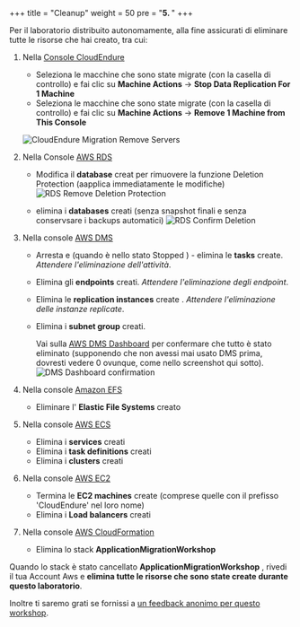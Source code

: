+++
title = "Cleanup"
weight = 50
pre = "<b>5. </b>"
+++

Per il laboratorio distribuito autonomamente, alla fine assicurati di eliminare tutte le risorse che hai creato, tra cui:

1. Nella <a href="https://console.cloudendure.com" target="_blank" rel="noopener noreferrer">Console CloudEndure </a>       
   - Seleziona le macchine che sono state migrate (con la casella di controllo) e fai clic su **Machine Actions** -> **Stop Data Replication For 1 Machine**
   - Seleziona le macchine che sono state migrate (con la casella di controllo) e fai clic su **Machine Actions** -> **Remove 1 Machine from This Console**

    ![CloudEndure Migration Remove Servers](/cleanup/ce-stop-remove-from-console.eng.png)

2. Nella Console <a href="https://us-west-2.console.aws.amazon.com/rds/home?region=us-west-2#databases:" target="_blank" rel="noopener noreferrer">AWS RDS </a>         
   - Modifica il  **database** creat per rimuovere la funzione  Deletion Protection (aapplica immediatamente le modifiche)
    ![RDS Remove Deletion Protection](/cleanup/db-remove-deletion-protection.en.png)

   - elimina i **databases** creati (senza snapshot finali e senza conservsare i backups automatici)
    ![RDS Confirm Deletion](/cleanup/db-delete-confirm.en.png)

3. Nella console <A href="https://us-west-2.console.aws.amazon.com/dms/v2/home?region=us-west-2#replicationInstances" target="_blank" rel="noopener noreferrer">AWS DMS </a>            
   - Arresta e  (quando è nello stato Stopped ) - elimina le  **tasks** create. *Attendere l'eliminazione dell'attività*.
   - Elimina gli  **endpoints** creati. *Attendere l'eliminazione degli endpoint*.
   - Elimina le  **replication instances** create . *Attendere l'eliminazione delle instanze replicate*.
   - Elimina i  **subnet group** creati.

     Vai sulla  <a href="https://us-west-2.console.aws.amazon.com/dms/v2/home?region=us-west-2#dashboard" target="_blank" rel="noopener noreferrer">AWS DMS Dashboard</a> per confermare che tutto è stato eliminato (supponendo che non avessi mai usato DMS prima, dovresti vedere 0 ovunque, come nello screenshot qui sotto).
     ![DMS Dashboard confirmation](/cleanup/dms-dashboard-final.en.png)

4. Nella console <a href="https://us-west-2.console.aws.amazon.com/efs/home?region=us-west-2" target="_blank" rel="noopener noreferrer">Amazon EFS </a>        
   - Eliminare l' **Elastic File Systems** creato

5. Nella console <a href="https://us-west-2.console.aws.amazon.com/ecs/home?region=us-west-2#/getStarted" target="_blank" rel="noopener noreferrer">AWS ECS</a>      
   - Elimina i  **services** creati
   - Elimina i  **task definitions** creati
   - Elimina i  **clusters** creati

6. Nella console <a href="https://us-west-2.console.aws.amazon.com/ec2/v2/home?region=us-west-2#Home:" target="_blank" rel="noopener noreferrer">AWS EC2 </a>      
   - Termina le  **EC2 machines** create (comprese quelle con il prefisso 'CloudEndure' nel loro nome)
   - Elimina i  **Load balancers** creati

7. Nella console <a href="https://us-west-2.console.aws.amazon.com/cloudformation/home?region=us-west-2#/stacks" target="_blank" rel="noopener noreferrer">AWS CloudFormation</a>            
   - Elimina lo stack **ApplicationMigrationWorkshop** 

Quando lo stack è stato cancellato **ApplicationMigrationWorkshop** , rivedi il tua Account Aws e **elimina tutte le risorse che sono state create durante questo laboratorio**.

Inoltre ti saremo grati se fornissi a  <a href="https://amazonmr.au1.qualtrics.com/jfe/form/SV_0dfrnubGKXavgR7" target="_blank" rel="noopener noreferrer">un feedback anonimo per questo workshop</a>.
